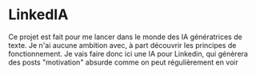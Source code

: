 # LinkedIA
Ce projet est fait pour me lancer dans le monde des IA génératrices de texte. Je n'ai aucune ambition avec, à part découvrir les principes de fonctionnement. Je vais faire donc ici une IA pour Linkedin, qui génèrera des posts "motivation" absurde comme on peut régulièrement en voir
